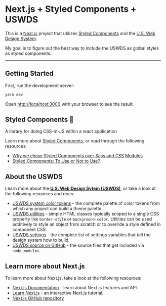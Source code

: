 # Next.js + Styled Components + USWDS

This is a [Next.js](https://nextjs.org/) project that utilizes [Styled Components](https://styled-components.com/) and the [U.S. Web Design System](https://designsystem.digital.gov/).

My goal is to figure out the best way to include the USWDS as global styles as styled components.

---

## Getting Started

First, run the development server:

```bash
yarn dev
```

Open [http://localhost:3000](http://localhost:3000) with your browser to see the result.

## Styled Components :nail_care:

A library for doing CSS-in-JS within a react application

Learn more about [Styled Components](https://styled-components.com/), or read through the following resources:

- [Why we chose Styled Components over Sass and CSS Modules](https://www.takeshape.io/articles/why-we-chose-styled-components-over-sass-and-css-modules/)
- [Styled Components: To Use or Not to Use?](https://medium.com/building-crowdriff/styled-components-to-use-or-not-to-use-a6bb4a7ffc21)

## About the USWDS

Learn more about the [**U.S. Web Design Sytem (USWDS)**](https://designsystem.digital.gov/), or take a look at the following resources and docs:

- [USWDS system color tokens](https://designsystem.digital.gov/design-tokens/color/system-tokens/) - the complete palette of color tokens from which any project can build a theme palette.
- [USWDS utilities](https://designsystem.digital.gov/utilities/) - simple HTML classes typically scoped to a single CSS property like `border-style` or `background-color`. Utilities can be used additively to style an object from scratch or to override a style defined in component CSS.
- [USWDS settings](https://designsystem.digital.gov/documentation/settings/) - the complete list of settings variables that tell the design system how to build.
- [USWDS source on GitHub](https://github.com/uswds/uswds) - the source files that get included via `node_modules`.

## Learn more about Next.js

To learn more about Next.js, take a look at the following resources:

- [Next.js Documentation](https://nextjs.org/docs) - learn about Next.js features and API.
- [Learn Next.js](https://nextjs.org/learn) - an interactive Next.js tutorial.
- [Next.js GitHub repository](https://github.com/vercel/next.js/)
